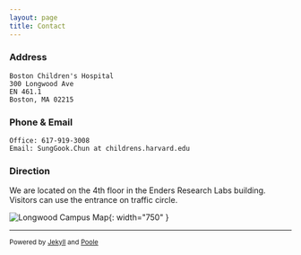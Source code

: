 ```yaml
---
layout: page
title: Contact
---
```


### Address
```
Boston Children's Hospital 
300 Longwood Ave 
EN 461.1
Boston, MA 02215
```

### Phone & Email
```
Office: 617-919-3008 
Email: SungGook.Chun at childrens.harvard.edu  
```

### Direction
We are located on the 4th floor in the Enders Research Labs building. Visitors can use the entrance on traffic circle.

![Longwood Campus Map](/sungchunlab/BCH-longwood-map.jpg){: width="750" }

---
<sub>Powered by [Jekyll](https://github.com/mojombo/jekyll) and [Poole](http://getpoole.com)</sub>

